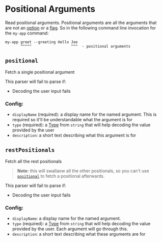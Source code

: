 # Positional Arguments

Read positional arguments. Positional arguments are all the arguments that are not an [option](./options.md) or a [flag](./options.md). So in the following command line invocation for the `my-app` command:

```
my-app greet --greeting Hello Joe
       ^^^^^                  ^^^  - positional arguments
```

## `positional`

Fetch a single positional argument

This parser will fail to parse if:

- Decoding the user input fails

### Config:

- `displayName` (required): a display name for the named argument. This is required so it'll be understandable what the argument is for
- `type` (required): a [Type](../included_types.md) from `string` that will help decoding the value provided by the user
- `description`: a short text describing what this argument is for

## `restPositionals`

Fetch all the rest positionals

> **Note:** this will swallaow all the other positionals, so you can't use [`positional`](#positional) to fetch a positional afterwards.

This parser will fail to parse if:

- Decoding the user input fails

### Config:

- `displayName`: a display name for the named argument.
- `type` (required): a [Type](../included_types.md) from `string` that will help decoding the value provided by the user. Each argument will go through this.
- `description`: a short text describing what these arguments are for
